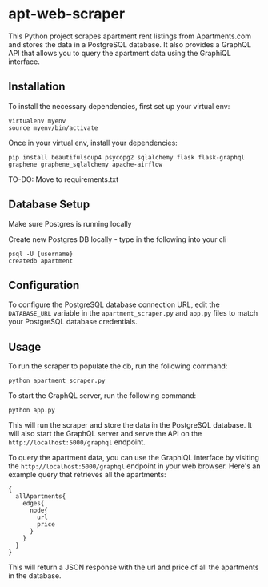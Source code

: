 # apt-web-scraper

This Python project scrapes apartment rent listings from Apartments.com and stores the data in a PostgreSQL database. It also provides a GraphQL API that allows you to query the apartment data using the GraphiQL interface.

## Installation
To install the necessary dependencies, first set up your virtual env:
```
virtualenv myenv
source myenv/bin/activate
```

Once in your virtual env, install your dependencies:
```
pip install beautifulsoup4 psycopg2 sqlalchemy flask flask-graphql graphene graphene_sqlalchemy apache-airflow
```

TO-DO: Move to requirements.txt

## Database Setup
Make sure Postgres is running locally

Create new Postgres DB locally - type in the following into your cli
```
psql -U {username}
createdb apartment
```

## Configuration
To configure the PostgreSQL database connection URL, edit the `DATABASE_URL` variable in the `apartment_scraper.py` and `app.py` files to match your PostgreSQL database credentials.

## Usage
To run the scraper to populate the db, run the following command:
```
python apartment_scraper.py
```

To start the GraphQL server, run the following command:
```
python app.py
```

This will run the scraper and store the data in the PostgreSQL database. It will also start the GraphQL server and serve the API on the `http://localhost:5000/graphql` endpoint.

To query the apartment data, you can use the GraphiQL interface by visiting the `http://localhost:5000/graphql` endpoint in your web browser. Here's an example query that retrieves all the apartments:
```
{
  allApartments{
    edges{
      node{
        url
        price
      }
    }
  }
}
```

This will return a JSON response with the url and price of all the apartments in the database.
